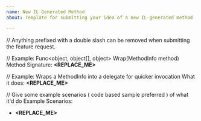 ```yaml
---
name: New IL Generated Method
about: Template for submitting your idea of a new IL-generated method

---
```


// Anything prefixed with a double slash can be removed when submitting the feature request.

// Example: Func<object, object[], object> Wrap(MethodInfo method)
Method Signature: **<REPLACE_ME>**

// Example: Wraps a MethodInfo into a delegate for quicker invocation
What it does: **<REPLACE_ME>**

// Give some example scenarios ( code based sample preferred ) of what it'd do
Example Scenarios:
 - **<REPLACE_ME>**
